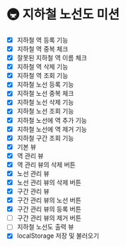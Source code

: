 # 🚇 지하철 노선도 미션
- [x] 지하철 역 등록 기능
- [x] 지하철 역 중복 체크
- [x] 잘못된 지하철 역 이름 체크
- [x] 지하철 역 삭제 기능
- [x] 지하철 역 조회 기능
- [x] 지하철 노선 등록 기능
- [x] 지하철 노선 중복 체크
- [x] 지하철 노선 삭제 기능
- [x] 지하철 노선 조회 기능
- [x] 지하철 노선에 역 추가 기능
- [x] 지하철 노선에 역 제거 기능
- [x] 지하철 구간 조회 기능
- [x] 기본 뷰
- [x] 역 관리 뷰
- [x] 역 관리 뷰의 삭제 버튼
- [x] 노선 관리 뷰
- [x] 노선 관리 뷰의 삭제 버튼
- [x] 구간 관리 뷰
- [x] 구간 관리 뷰의 노선 버튼
- [x] 구간 관리 뷰의 등록 버튼
- [ ] 구간 관리 뷰의 제거 버튼
- [ ] 지하철 노선도 출력 뷰
- [x] localStorage 저장 및 불러오기

